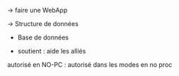 -> faire une WebApp

-> Structure de données

- Base de données

- soutient : aide les alliés

autorisé en NO-PC : autorisé dans les modes en no proc

